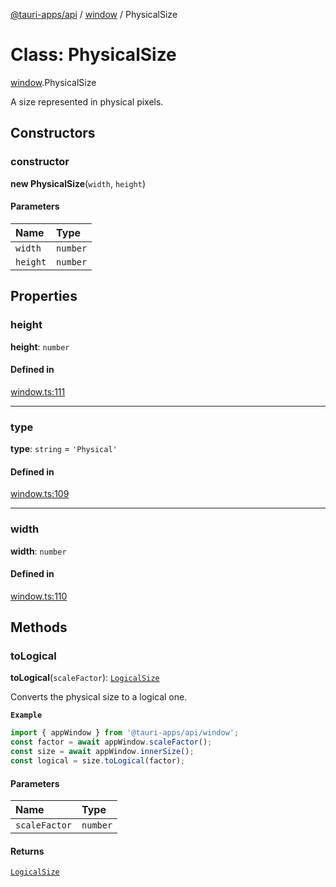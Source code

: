 [@tauri-apps/api](../README.md) / [window](../modules/window.md) / PhysicalSize

# Class: PhysicalSize

[window](../modules/window.md).PhysicalSize

A size represented in physical pixels.

## Constructors

### constructor

**new PhysicalSize**(`width`, `height`)

#### Parameters

| Name | Type |
| :------ | :------ |
| `width` | `number` |
| `height` | `number` |

## Properties

### height

 **height**: `number`

#### Defined in

[window.ts:111](https://github.com/tauri-apps/tauri/blob/b1d5342/tooling/api/src/window.ts#L111)

___

### type

 **type**: `string` = `'Physical'`

#### Defined in

[window.ts:109](https://github.com/tauri-apps/tauri/blob/b1d5342/tooling/api/src/window.ts#L109)

___

### width

 **width**: `number`

#### Defined in

[window.ts:110](https://github.com/tauri-apps/tauri/blob/b1d5342/tooling/api/src/window.ts#L110)

## Methods

### toLogical

**toLogical**(`scaleFactor`): [`LogicalSize`](window.LogicalSize.md)

Converts the physical size to a logical one.

**`Example`**

```typescript
import { appWindow } from '@tauri-apps/api/window';
const factor = await appWindow.scaleFactor();
const size = await appWindow.innerSize();
const logical = size.toLogical(factor);
```

#### Parameters

| Name | Type |
| :------ | :------ |
| `scaleFactor` | `number` |

#### Returns

[`LogicalSize`](window.LogicalSize.md)
